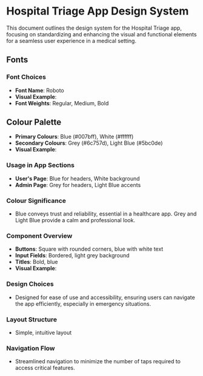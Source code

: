 # Hospital Triage App Design System

This document outlines the design system for the Hospital Triage app, focusing on standardizing and enhancing the visual and functional elements for a seamless user experience in a medical setting.

## Fonts

### Font Choices
- **Font Name**: Roboto
- **Visual Example**: 
- **Font Weights**: Regular, Medium, Bold

## Colour Palette

- **Primary Colours**: Blue (#007bff), White (#ffffff)
- **Secondary Colours**: Grey (#6c757d), Light Blue (#5bc0de)
- **Visual Example**: 

### Usage in App Sections
- **User's Page**: Blue for headers, White background
- **Admin Page**: Grey for headers, Light Blue accents

### Colour Significance
- Blue conveys trust and reliability, essential in a healthcare app. Grey and Light Blue provide a calm and professional look.

### Component Overview
- **Buttons**: Square with rounded corners, blue with white text
- **Input Fields**: Bordered, light grey background
- **Titles**: Bold, blue
- **Visual Example**: 

### Design Choices
- Designed for ease of use and accessibility, ensuring users can navigate the app efficiently, especially in emergency situations.

### Layout Structure
- Simple, intuitive layout

### Navigation Flow
- Streamlined navigation to minimize the number of taps required to access critical features.


